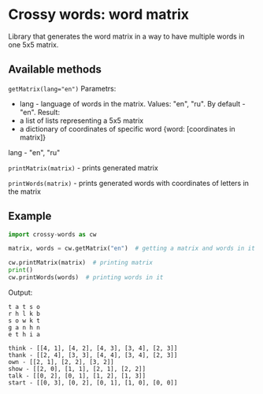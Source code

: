 # Crossy words: word matrix
Library that generates the word matrix in a way to have multiple words in one 5x5 matrix.
## Available methods
`getMatrix(lang="en")`
Parametrs:
- lang - language of words in the matrix. Values: "en", "ru". By default - "en".
Result:
- a list of lists representing a 5x5 matrix 
- a dictionary of coordinates of specific word {word: [coordinates in matrix]}

lang - "en", "ru"

`printMatrix(matrix)` - prints generated matrix

`printWords(matrix)` - prints generated words with coordinates of letters in the matrix

## Example
```python
import crossy-words as cw

matrix, words = cw.getMatrix("en")  # getting a matrix and words in it

cw.printMatrix(matrix)  # printing matrix
print()
cw.printWords(words)  # printing words in it
```
Output:
```
t a t s o
r h l k b
s o w k t
g a n h n
e t h i a

think - [[4, 1], [4, 2], [4, 3], [3, 4], [2, 3]]
thank - [[2, 4], [3, 3], [4, 4], [3, 4], [2, 3]]
own - [[2, 1], [2, 2], [3, 2]]
show - [[2, 0], [1, 1], [2, 1], [2, 2]]
talk - [[0, 2], [0, 1], [1, 2], [1, 3]]
start - [[0, 3], [0, 2], [0, 1], [1, 0], [0, 0]]

```
